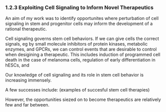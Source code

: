 
### 1.2.3 Exploiting Cell Signaling to Inform Novel Therapeutics

<!--        Clearly state OBJECTIVE -->
An aim of my work was to identify opportunites where perturbation of cell signaling in stem and progenitor cells may inform the development of a rational therapeutic.

<!--    Why is OBJECTIVE worth focusing on -->
Cell signaling governs stem cell behaviors. If we can give cells the correct signals, eg by small molecule inhibitors of protein kinases, metabolic enzymes, and GPCRs, we can control events that are desirable to control when desigining a therapeutic. This includes induction of programmed cell death in the case of melanoma cells, regulation of early differentiation in hESCs, and 

<!-- Where is the field at in terms of accomplishing OBJECTIVE -->
Our knowledge of cell signaling and its role in stem cell behavior is increasing immensely.

A few successes include:
(examples of succesful stem cell therapies)

However, the opportunities siezed on to become therapeutics are relatively few and far between.

<!-- What unique hurdles does OBJECTIVE present -->



<!-- How does my approach attempt to address hurdles -->

<!-- What is my unique contribution to the field in attempting to accomplish OBJECTIVE -->
